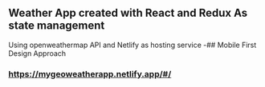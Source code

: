 ## Weather App created with React and Redux As state management
Using openweathermap API and Netlify as hosting service -##  Mobile First Design Approach

### https://mygeoweatherapp.netlify.app/#/
